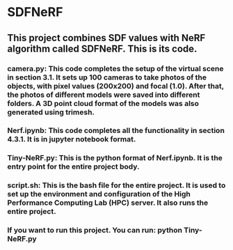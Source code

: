 # SDFNeRF

## This project combines SDF values with NeRF algorithm called SDFNeRF. This is its code.

### camera.py: This code completes the setup of the virtual scene in section 3.1. It sets up 100 cameras to take photos of the objects, with pixel values (200x200) and focal (1.0). After that, the photos of different models were saved into different folders. A 3D point cloud format of the models was also generated using trimesh.
### Nerf.ipynb: This code completes all the functionality in section 4.3.1. It is in jupyter notebook format.
### Tiny-NeRF.py: This is the python format of Nerf.ipynb. It is the entry point for the entire project body.
### script.sh: This is the bash file for the entire project. It is used to set up the environment and configuration of the High Performance Computing Lab (HPC) server. It also runs the entire project.

### If you want to run this project. You can run: python Tiny-NeRF.py
